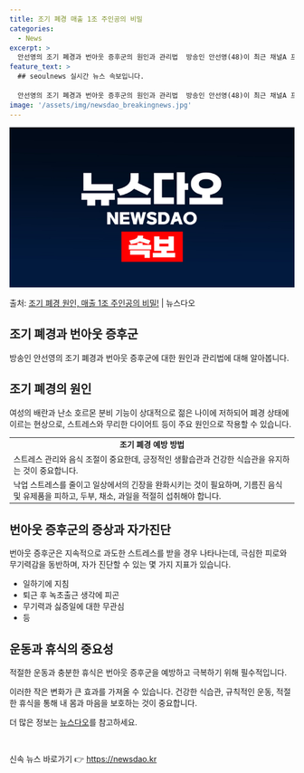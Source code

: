 ```yaml
---
title: 조기 폐경 매출 1조 주인공의 비밀
categories:
  - News
excerpt: >
  안선영의 조기 폐경과 번아웃 증후군의 원인과 관리법  방송인 안선영(48)이 최근 채널A 프로그램 '절친 토…
feature_text: >
  ## seoulnews 실시간 뉴스 속보입니다.

  안선영의 조기 폐경과 번아웃 증후군의 원인과 관리법  방송인 안선영(48)이 최근 채널A 프로그램 '절친 토…
image: '/assets/img/newsdao_breakingnews.jpg'
---
```


![뉴스다오 속보](/assets/img/newsdao_breakingnews.jpg)

<p>출처: <a href="https://newsdao.kr/4079" rel="dofollow">조기 폐경 원인, 매출 1조 주인공의 비밀!</a> | 뉴스다오</p>

<h2 data-ke-size="size26">조기 폐경과 번아웃 증후군</h2>
<p data-ke-size="size16">방송인 안선영의 조기 폐경과 번아웃 증후군에 대한 원인과 관리법에 대해 알아봅니다.</p>

<h2 data-ke-size="size24">조기 폐경의 원인</h2>
<p data-ke-size="size16">여성의 배란과 난소 호르몬 분비 기능이 상대적으로 젊은 나이에 저하되어 폐경 상태에 이르는 현상으로, 스트레스와 무리한 다이어트 등이 주요 원인으로 작용할 수 있습니다.</p>

<table>
   <tr>
      <td style="text-align: center; height: 17px;"><b>조기 폐경 예방 방법</b></td>
   </tr>
   <tr>
      <td>스트레스 관리와 음식 조절이 중요한데, 긍정적인 생활습관과 건강한 식습관을 유지하는 것이 중요합니다.</td>
   </tr>
   <tr>
      <td>낙업 스트레스를 줄이고 일상에서의 긴장을 완화시키는 것이 필요하며, 기름진 음식 및 유제품을 피하고, 두부, 채소, 과일을 적절히 섭취해야 합니다.</td>
   </tr>
</table>

<h2 data-ke-size="size24">번아웃 증후군의 증상과 자가진단</h2>
<p data-ke-size="size16">번아웃 증후군은 지속적으로 과도한 스트레스를 받을 경우 나타나는데, 극심한 피로와 무기력감을 동반하며, 자가 진단할 수 있는 몇 가지 지표가 있습니다.</p>

<ul>
   <li>일하기에 지침</li>
   <li>퇴근 후 녹초출근 생각에 피곤</li>
   <li>무기력과 싫증일에 대한 무관심</li>
   <li>등</li>
</ul>

<h2 data-ke-size="size24">운동과 휴식의 중요성</h2>
<p data-ke-size="size16">적절한 운동과 충분한 휴식은 번아웃 증후군을 예방하고 극복하기 위해 필수적입니다.</p>
<p data-ke-size="size16">이러한 작은 변화가 큰 효과를 가져올 수 있습니다. 건강한 식습관, 규칙적인 운동, 적절한 휴식을 통해 내 몸과 마음을 보호하는 것이 중요합니다.</p>
<p data-ke-size="size16">더 많은 정보는 <a href="https://newsdao.kr/4079">뉴스다오</a>를 참고하세요.</p>
<p data-ke-size="size16">&nbsp;</p> 

신속 뉴스 바로가기 👉 <a href="https://newsdao.kr" rel="dofollow">https://newsdao.kr</a>


